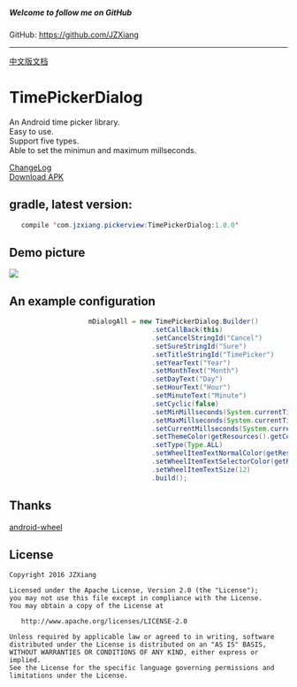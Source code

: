 ##### Welcome to follow me on GitHub
GitHub: https://github.com/JZXiang

---

[中文版文档](https://github.com/JZXiang/TimePickerDialog/blob/master/README-cn.md)
# TimePickerDialog
An Android time picker library.  
Easy to use.  
Support five types.   
Able to set the minimun and maximum millseconds. 

[ChangeLog](https://github.com/JZXiang/TimePickerDialog/blob/master/change_log.md)  
[Download APK](https://github.com/JZXiang/PickerView/raw/master/sample-debug.apk)

## gradle, latest version:
```java
   compile 'com.jzxiang.pickerview:TimePickerDialog:1.0.0'
```
## Demo picture
![](https://github.com/JZXiang/PickerView/raw/master/preview/timepickerdialog_demo.gif)

## An example configuration
```java
                    mDialogAll = new TimePickerDialog.Builder()
                                    .setCallBack(this)
                                    .setCancelStringId("Cancel")
                                    .setSureStringId("Sure")
                                    .setTitleStringId("TimePicker")
                                    .setYearText("Year")
                                    .setMonthText("Month")
                                    .setDayText("Day")
                                    .setHourText("Hour")
                                    .setMinuteText("Minute")
                                    .setCyclic(false)
                                    .setMinMillseconds(System.currentTimeMillis())
                                    .setMaxMillseconds(System.currentTimeMillis() + tenYears)
                                    .setCurrentMillseconds(System.currentTimeMillis())
                                    .setThemeColor(getResources().getColor(R.color.timepicker_dialog_bg))
                                    .setType(Type.ALL)
                                    .setWheelItemTextNormalColor(getResources().getColor(R.color.timetimepicker_default_text_color))
                                    .setWheelItemTextSelectorColor(getResources().getColor(R.color.timepicker_toolbar_bg))
                                    .setWheelItemTextSize(12)
                                    .build();

```
## Thanks
[android-wheel](https://github.com/maarek/android-wheel)

License
-------

    Copyright 2016 JZXiang

    Licensed under the Apache License, Version 2.0 (the "License");
    you may not use this file except in compliance with the License.
    You may obtain a copy of the License at

       http://www.apache.org/licenses/LICENSE-2.0

    Unless required by applicable law or agreed to in writing, software
    distributed under the License is distributed on an "AS IS" BASIS,
    WITHOUT WARRANTIES OR CONDITIONS OF ANY KIND, either express or implied.
    See the License for the specific language governing permissions and
    limitations under the License.

